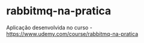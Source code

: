# rabbitmq-na-pratica
Aplicação desenvolvida no curso - https://www.udemy.com/course/rabbitmq-na-pratica
